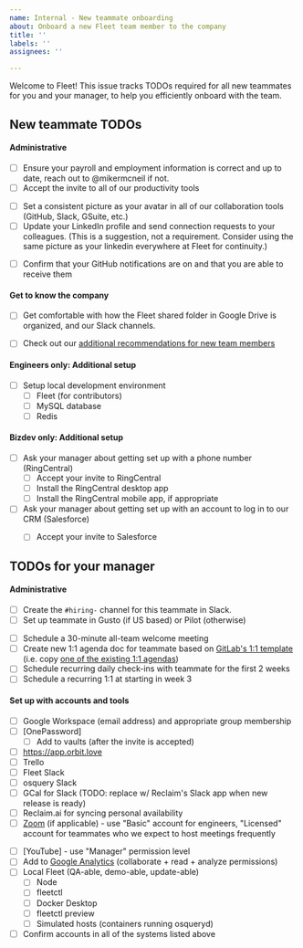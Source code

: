```yaml
---
name: Internal - New teammate onboarding
about: Onboard a new Fleet team member to the company
title: ''
labels: ''
assignees: ''

---
```


Welcome to Fleet! This issue tracks TODOs required for all new teammates for you and your manager, to help you efficiently onboard with the team. 


## New teammate TODOs
#### Administrative
- [ ] Ensure your payroll and employment information is correct and up to date, reach out to @mikermcneil if not.
- [ ] Accept the invite to all of our productivity tools
<!-- - [ ] Set up your personal workspace. See our guidelines for personal office setup -->
- [ ] Set a consistent picture as your avatar in all of our collaboration tools (GitHub, Slack, GSuite, etc.)
- [ ] Update your LinkedIn profile and send connection requests to your colleagues. (This is a suggestion, not a requirement. Consider using the same picture as your linkedin everywhere at Fleet for continuity.)
<!-- - [ ] Add your birthday (mm-dd) and start date (mm-dd) to our [company milestones] -->
- [ ] Confirm that your GitHub notifications are on and that you are able to receive them
<!-- - [ ] Add yourself and your role to our [Handbook Teams Page] -->

#### Get to know the company
- [ ] Get comfortable with how the Fleet shared folder in Google Drive is organized, and our Slack channels.
- [ ] Check out our [additional recommendations for new team members](https://docs.google.com/document/d/1xcnqKB9HHPd94POnZ_7LATiy_VjO2kJdbYx0SAgKVao/edit#)


#### Engineers only: Additional setup
- [ ] Setup local development environment
    - [ ] Fleet (for contributors)
    - [ ] MySQL database
    - [ ] Redis
<!-- - [ ] Invite to Rollbar -->
<!-- - [ ] Go over engineering-specific values and expectations -->

#### Bizdev only: Additional setup
- [ ] Ask your manager about getting set up with a phone number (RingCentral)
  - [ ] Accept your invite to RingCentral
  - [ ] Install the RingCentral desktop app
  - [ ] Install the RingCentral mobile app, if appropriate
- [ ] Ask your manager about getting set up with an account to log in to our CRM (Salesforce)
  - [ ] Accept your invite to Salesforce


## TODOs for your manager
#### Administrative
- [ ] Create the `#hiring-` channel for this teammate in Slack.
- [ ] Set up teammate in Gusto (if US based) or Pilot (otherwise)
<!-- - [ ] If a teammate is non-US based, email the Operations group with the teammate's name, start date, and a reminder to pre-generate the first 12 invoices (if applicable) -->
- [ ] Schedule a 30-minute all-team welcome meeting
- [ ] Create new 1:1 agenda doc for teammate based on [GitLab's 1:1 template](https://about.gitlab.com/handbook/leadership/1-1/suggested-agenda-format)  (i.e. copy [one of the existing 1:1 agendas](https://drive.google.com/drive/folders/1d9iOzMUU-W4qTIchaZrY0Y_tq3Wqevkk?usp=sharing))
- [ ] Schedule recurring daily check-ins with teammate for the first 2 weeks
- [ ] Schedule a recurring 1:1 at starting in week 3

#### Set up with accounts and tools
- [ ] Google Workspace (email address) and appropriate group membership
- [ ] [OnePassword]
    - [ ] Add to vaults (after the invite is accepted)
- [ ] https://app.orbit.love
- [ ] Trello
- [ ] Fleet Slack
- [ ] osquery Slack
- [ ] GCal for Slack  (TODO: replace w/ Reclaim's Slack app when new release is ready)
- [ ] Reclaim.ai for syncing personal availability
- [ ] [Zoom](https://zoom.us) (if applicable) - use "Basic" account for engineers, "Licensed" account for teammates who we expect to host meetings frequently
<!-- - [ ] GitHub - use "Maintainer" role under the "fleetdm" group by default -->
- [ ] [YouTube] - use "Manager" permission level
  <!-- - [ ] [Connect your Zoom account with your Fleet DM calendar](https://support.zoom.us/hc/en-us/articles/360020187492-Google-Calendar-add-on) -->
- [ ] Add to [Google Analytics](https://analytics.google.com)  (collaborate + read + analyze permissions)
- [ ] Local Fleet (QA-able, demo-able, update-able)
    - [ ] Node
    - [ ] fleetctl
    - [ ] Docker Desktop
    - [ ] fleetctl preview
    - [ ] Simulated hosts (containers running osqueryd)
- [ ] Confirm accounts in all of the systems listed above
